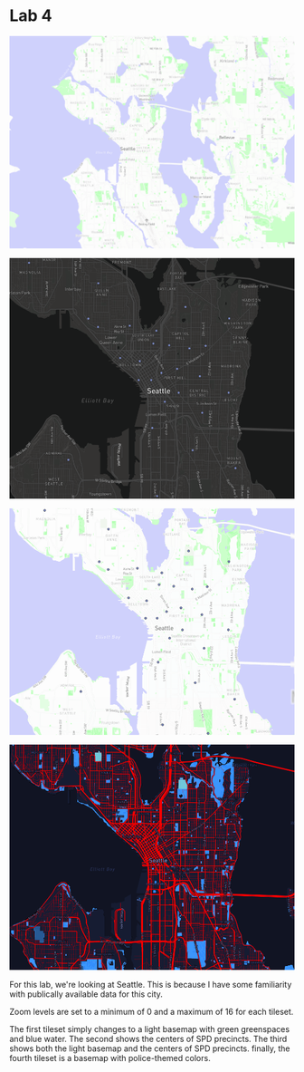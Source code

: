 # Lab 4

![tileset1](img/tile1.png)

![tileset2](img/tile2.png)

![tileset3](img/tile3.png)

![tileset4](img/tile4.png)

For this lab, we're looking at Seattle. This is because I have some familiarity with publically available data for this city. 

Zoom levels are set to a minimum of 0 and a maximum of 16 for each tileset.

The first tileset simply changes to a light basemap with green greenspaces and blue water. The second shows the centers of SPD precincts. The third shows both the light basemap and the centers of SPD precincts. finally, the fourth tileset is a basemap with police-themed colors. 